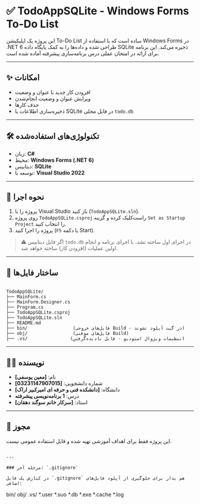 # ✅ TodoAppSQLite - Windows Forms To-Do List

این پروژه یک اپلیکیشن To-Do List ساده است که با استفاده از Windows Forms در .NET 6 طراحی شده و داده‌ها را به کمک پایگاه داده SQLite ذخیره می‌کند. این برنامه برای ارائه در امتحان عملی درس برنامه‌سازی پیشرفته آماده شده است.

---

## ✨ امکانات

- افزودن کار جدید با عنوان و وضعیت
- ویرایش عنوان و وضعیت انجام‌شدن
- حذف کارها
- ذخیره‌سازی اطلاعات با SQLite در فایل محلی `todo.db`

---

## 🛠 تکنولوژی‌های استفاده‌شده

- زبان: **C#**
- محیط: **Windows Forms (.NET 6)**
- دیتابیس: **SQLite**
- توسعه با: **Visual Studio 2022**

---

## 🚀 نحوه اجرا

1. پروژه را با Visual Studio باز کنید (`TodoAppSQLite.sln`).
2. روی پروژه `TodoAppSQLite.csproj` راست‌کلیک کرده و گزینه `Set as Startup Project` را انتخاب کنید.
3. پروژه را اجرا کنید (`F5` یا دکمه Start).

> ⚠ اگر فایل دیتابیس `todo.db` در اجرای اول ساخته نشد، با اجرای برنامه و انجام اولین عملیات (افزودن کار) ساخته خواهد شد.

---

## 📁 ساختار فایل‌ها

```

TodoAppSQLite/
├── MainForm.cs
├── MainForm.Designer.cs
├── Program.cs
├── TodoAppSQLite.csproj
├── TodoAppSQLite.sln
├── README.md
├── bin/                 (فایل‌های خروجی Build - در گیت آپلود نشوند)
├── obj/                 (فایل‌های موقتی Build)
├── .vs/                (تنظیمات ویژوال استودیو - قابل نادیده‌گرفتن)

```
---

## 🙋‍♂️ نویسنده

- نام: **[معین یوسفی]**
- شماره دانشجویی: **[03231147907015]**
- دانشگاه: **[دانشکده فنی و حرفه ای امیرکبیر اراک]**
- درس: **1 برنامه‌نویسی پیشرفته**
- استاد: **[سرکار خانم سوگند دهقان]**

---

## 📄 مجوز

این پروژه فقط برای اهداف آموزشی تهیه شده و قابل استفاده عمومی نیست.

```

---

### مرحله آخر: `.gitignore`

در کنارش یک فایل `.gitignore` هم بذار برای جلوگیری از آپلود فایل‌های اضافی:

```
bin/
obj/
.vs/
*.user
*.suo
*.db
*.exe
*.cache
*.log
```

